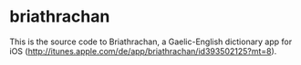 briathrachan
============

This is the source code to Briathrachan, a Gaelic-English dictionary app for iOS (http://itunes.apple.com/de/app/briathrachan/id393502125?mt=8).